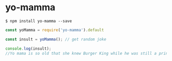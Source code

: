 # yo-mamma

```shell
$ npm install yo-mamma --save
```


```javascript
const yoMamma = require('yo-mamma').default

const insult = yoMamma(); // get random joke

console.log(insult);
//Yo mama is so old that she knew Burger King while he was still a prince.
```